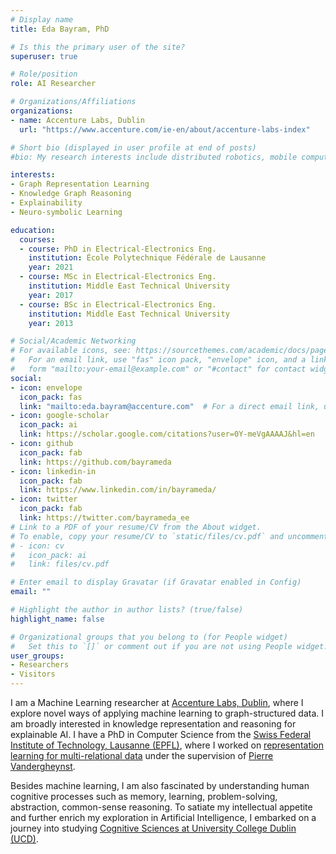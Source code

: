 ```yaml
---
# Display name
title: Eda Bayram, PhD

# Is this the primary user of the site?
superuser: true

# Role/position
role: AI Researcher

# Organizations/Affiliations
organizations:
- name: Accenture Labs, Dublin
  url: "https://www.accenture.com/ie-en/about/accenture-labs-index"

# Short bio (displayed in user profile at end of posts)
#bio: My research interests include distributed robotics, mobile computing and programmable matter.

interests:
- Graph Representation Learning
- Knowledge Graph Reasoning
- Explainability
- Neuro-symbolic Learning

education:
  courses:
  - course: PhD in Electrical-Electronics Eng.
    institution: École Polytechnique Fédérale de Lausanne
    year: 2021
  - course: MSc in Electrical-Electronics Eng.
    institution: Middle East Technical University
    year: 2017
  - course: BSc in Electrical-Electronics Eng.
    institution: Middle East Technical University
    year: 2013

# Social/Academic Networking
# For available icons, see: https://sourcethemes.com/academic/docs/page-builder/#icons
#   For an email link, use "fas" icon pack, "envelope" icon, and a link in the
#   form "mailto:your-email@example.com" or "#contact" for contact widget.
social:
- icon: envelope
  icon_pack: fas
  link: "mailto:eda.bayram@accenture.com"  # For a direct email link, use "mailto:test@example.org".
- icon: google-scholar
  icon_pack: ai
  link: https://scholar.google.com/citations?user=0Y-meVgAAAAJ&hl=en
- icon: github
  icon_pack: fab
  link: https://github.com/bayrameda
- icon: linkedin-in
  icon_pack: fab
  link: https://www.linkedin.com/in/bayrameda/
- icon: twitter
  icon_pack: fab
  link: https://twitter.com/bayrameda_ee
# Link to a PDF of your resume/CV from the About widget.
# To enable, copy your resume/CV to `static/files/cv.pdf` and uncomment the lines below.
# - icon: cv
#   icon_pack: ai
#   link: files/cv.pdf

# Enter email to display Gravatar (if Gravatar enabled in Config)
email: ""

# Highlight the author in author lists? (true/false)
highlight_name: false

# Organizational groups that you belong to (for People widget)
#   Set this to `[]` or comment out if you are not using People widget.
user_groups:
- Researchers
- Visitors
---
```


I am a Machine Learning  researcher at [Accenture Labs, Dublin](https://www.accenture.com/ie-en/about/accenture-labs-index), where I explore novel ways of applying machine learning to graph-structured data. I am broadly interested in knowledge representation and reasoning for explainable AI. I have a PhD in Computer Science from the [Swiss Federal Institute of Technology, Lausanne (EPFL)](https://www.epfl.ch/en/), where I worked on [representation learning for multi-relational data](https://infoscience.epfl.ch/record/290061) under the supervision of [Pierre Vandergheynst](https://people.epfl.ch/pierre.vandergheynst).

Besides machine learning, I am also fascinated by understanding human cognitive processes such as memory, learning, problem-solving, abstraction, common-sense reasoning. To satiate my intellectual appetite and further enrich my exploration in Artificial Intelligence, I embarked on a journey into studying [Cognitive Sciences at University College Dublin (UCD)](https://cogsci.ucd.ie).

<!-- I also have a signal processing background, which I majored in MSc. [My master thesis](http://etd.lib.metu.edu.tr/upload/12620895/index.pdf) was on the analysis of airborne LiDAR point clouds using the graph signal processing framework. I completed it under the co-supervision of [Aydin Alatan](https://eee.metu.edu.tr/personel/aydin-alatan) and [Elif Vural](https://eee.metu.edu.tr/personel/elif-vural). -->
